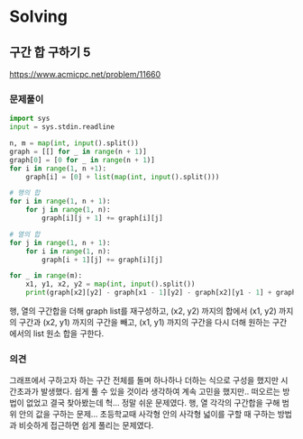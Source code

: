 # Solving

## 구간 합 구하기 5
https://www.acmicpc.net/problem/11660
### 문제풀이
```python
import sys
input = sys.stdin.readline

n, m = map(int, input().split())
graph = [[] for _ in range(n + 1)]
graph[0] = [0 for _ in range(n + 1)]
for i in range(1, n +1):
    graph[i] = [0] + list(map(int, input().split()))

# 행의 합
for i in range(1, n + 1):
    for j in range(1, n):
        graph[i][j + 1] += graph[i][j]

# 열의 합
for j in range(1, n + 1):
    for i in range(1, n):
        graph[i + 1][j] += graph[i][j]

for _ in range(m):
    x1, y1, x2, y2 = map(int, input().split())
    print(graph[x2][y2] - graph[x1 - 1][y2] - graph[x2][y1 - 1] + graph[x1 - 1][y1 - 1])
```
행, 열의 구간합을 더해 graph list를 재구성하고, (x2, y2) 까지의 합에서 (x1, y2) 까지의 구간과 (x2, y1) 까지의 구간을 빼고, (x1, y1) 까지의 구간을 다시 더해 원하는 구간에서의 list 원소 합을 구한다.
### 의견
그래프에서 구하고자 하는 구간 전체를 돌며 하나하나 더하는 식으로 구성을 했지만 시간초과가 발생했다. 쉽게 풀 수 있을 것이라 생각하여 계속 고민을 했지만.. 떠오르는 방법이 없었고 결국 찾아봤는데 헉... 정말 쉬운 문제였다. 행, 열 각각의 구간합을 구해 범위 안의 값을 구하는 문제... 초등학교때 사각형 안의 사각형 넓이를 구할 때 구하는 방법과 비슷하게 접근하면 쉽게 풀리는 문제였다.